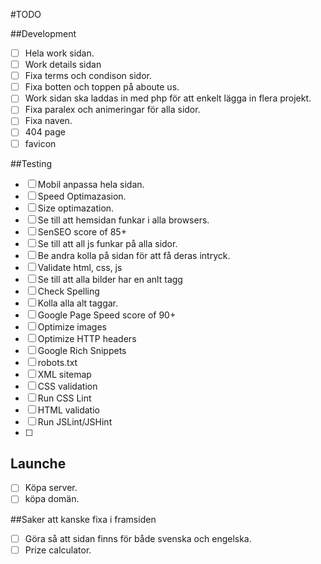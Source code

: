 #TODO 

##Development
-[ ] Hela work sidan.
-[ ] Work details sidan
-[ ] Fixa terms och condison sidor.
-[ ] Fixa botten och toppen på aboute us.
-[ ] Work sidan ska laddas in med php för att enkelt lägga in flera projekt.
-[ ] Fixa paralex och animeringar för alla sidor.
-[ ] Fixa naven.
-[ ] 404 page
-[ ] favicon

##Testing
-[ ] Mobil anpassa hela sidan.
-[ ] Speed Optimazasion.
-[ ] Size optimazation.
-[ ] Se till att hemsidan funkar i alla browsers.
-[ ] SenSEO score of 85+
-[ ] Se till att all js funkar på alla sidor.
-[ ] Be andra kolla på sidan för att få deras intryck.
-[ ] Validate html, css, js
-[ ] Se till att alla bilder har en anlt tagg
-[ ] Check Spelling
-[ ] Kolla alla alt taggar.
-[ ] Google Page Speed score of 90+
-[ ] Optimize images
-[ ] Optimize HTTP headers
-[ ] Google Rich Snippets
-[ ] robots.txt 
-[ ] XML sitemap
-[ ] CSS validation
-[ ] Run CSS Lint
-[ ] HTML validatio
-[ ] Run JSLint/JSHint
-[ ] 

## Launche
-[ ] Köpa server.
-[ ] köpa domän.

##Saker att kanske fixa i framsiden
-[ ] Göra så att sidan finns för både svenska och engelska.
-[ ] Prize calculator.
